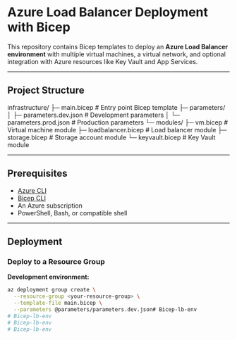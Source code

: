 # Azure Load Balancer Deployment with Bicep

This repository contains Bicep templates to deploy an **Azure Load Balancer environment** with multiple virtual machines, a virtual network, and optional integration with Azure resources like Key Vault and App Services.

---

## Project Structure
infrastructure/
├─ main.bicep                  # Entry point Bicep template
├─ parameters/
│  ├─ parameters.dev.json      # Development parameters
│  └─ parameters.prod.json     # Production parameters
└─ modules/
├─ vm.bicep                 # Virtual machine module
├─ loadbalancer.bicep       # Load balancer module
├─ storage.bicep            # Storage account module
└─ keyvault.bicep           # Key Vault module

---

## Prerequisites

- [Azure CLI](https://learn.microsoft.com/cli/azure/install-azure-cli)
- [Bicep CLI](https://learn.microsoft.com/azure/azure-resource-manager/bicep/install)
- An Azure subscription
- PowerShell, Bash, or compatible shell

---

## Deployment

### Deploy to a Resource Group

**Development environment:**

```bash
az deployment group create \
  --resource-group <your-resource-group> \
  --template-file main.bicep \
  --parameters @parameters/parameters.dev.json# Bicep-lb-env
# Bicep-lb-env
# Bicep-lb-env
# Bicep-lb-env
